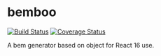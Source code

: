 # bemboo

[![Build Status](https://travis-ci.org/paradoxxxzero/bemboo.svg?branch=master)](https://travis-ci.org/paradoxxxzero/bemboo)
[![Coverage Status](https://coveralls.io/repos/github/paradoxxxzero/bemboo/badge.svg?branch=master)](https://coveralls.io/github/paradoxxxzero/bemboo?branch=master)

A bem generator based on object for React 16 use.
